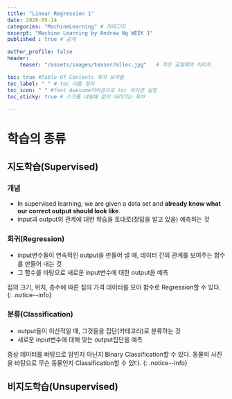```yaml
---
title: "Linear Regression 1"
date: 2020-05-14
categories: "MachineLearning" # 카테고리
excerpt: "Machine Learning by Andrew Ng WEEK 1"
published : true # 공개

author_profile: false
header:
    teaser: "/assets/images/teaser/mllec.jpg"   # 작은 글일때의 이미지

toc: true #Table Of Contents 목차 보여줌
toc_label: " " # toc 이름 정의
toc_icon: " " #font Awesome아이콘으로 toc 아이콘 설정
toc_sticky: true # 스크롤 내릴때 같이 내려가는 목차

---
```


<!--
<img src="/assets/images/post/@@@">
<span class="srclink">@@@</span>
-->

# 학습의 종류

## 지도학습(Supervised)

### 개념
- In supervised learning, we are given a data set and **already know what our correct output should look like**.
- input과 output의 관계에 대한 학습을 토대로(정답을 알고 있음) 예측하는 것


### 회귀(Regression)
- input변수들이 연속적인 output을 만들어 낼 때, 데이터 간의 관계를 보여주는 함수를 만들어 내는 것
- 그 함수를 바탕으로 새로운 input변수에 대한 output을 예측


집의 크기, 위치, 층수에 따른 집의 가격 데이터를 모아 함수로 Regression할 수 있다.
{: .notice--info}


### 분류(Classification)
- output들이 이산적일 때, 그것들을 집단(카테고리)로 분류하는 것
- 새로운 input변수에 대해 맞는 output집단을 예측

증상 데이터를 바탕으로 암인지 아닌지 Binary Classification할 수 있다.
동물의 사진을 바탕으로 무슨 동물인지 Classification할 수 있다.
{: .notice--info}



## 비지도학습(Unsupervised)
